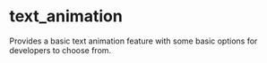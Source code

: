 # text_animation
Provides a basic text animation feature with some basic options for developers to choose from.
